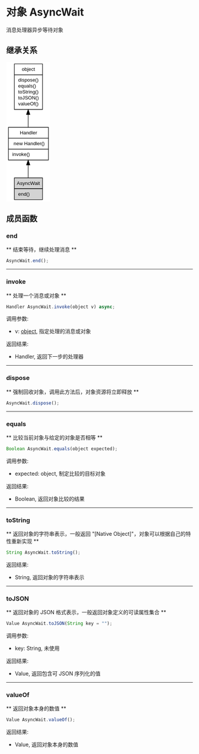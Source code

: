 # 对象 AsyncWait
消息处理器异步等待对象

## 继承关系
<div class="inherits"><svg width="89pt" height="282pt" viewBox="0.00 0.00 89.00 282.00" xmlns="http://www.w3.org/2000/svg" xmlns:xlink="http://www.w3.org/1999/xlink">
<g id="graph0" class="graph" transform="scale(1 1) rotate(0) translate(4 278)">
<title>%0</title>
<polygon fill="#ffffff" stroke="transparent" points="-4,4 -4,-278 85,-278 85,4 -4,4"/>
<!-- object -->
<g id="node1" class="node">
<title>object</title>
<g id="a_node1"><a xlink:href="object.md" xlink:title="object">
<polygon fill="#ffffff" stroke="transparent" points="12,-182 12,-274 69,-274 69,-182 12,-182"/>
<polygon fill="none" stroke="#000000" points="12.5,-252 12.5,-274 69.5,-274 69.5,-252 12.5,-252"/>
<text text-anchor="start" x="27.6625" y="-260" font-family="Helvetica,sans-Serif" font-size="10.00" fill="#000000">object</text>
<polygon fill="none" stroke="#000000" points="12.5,-182 12.5,-252 69.5,-252 69.5,-182 12.5,-182"/>
<text text-anchor="start" x="17.5" y="-238" font-family="Helvetica,sans-Serif" font-size="10.00" fill="#000000"> dispose()</text>
<text text-anchor="start" x="17.5" y="-226" font-family="Helvetica,sans-Serif" font-size="10.00" fill="#000000"> equals()</text>
<text text-anchor="start" x="17.5" y="-214" font-family="Helvetica,sans-Serif" font-size="10.00" fill="#000000"> toString()</text>
<text text-anchor="start" x="17.5" y="-202" font-family="Helvetica,sans-Serif" font-size="10.00" fill="#000000"> toJSON()</text>
<text text-anchor="start" x="17.5" y="-190" font-family="Helvetica,sans-Serif" font-size="10.00" fill="#000000"> valueOf()</text>
</a>
</g>
</g>
<!-- Handler -->
<g id="node2" class="node">
<title>Handler</title>
<g id="a_node2"><a xlink:href="Handler.md" xlink:title="Handler">
<polygon fill="#ffffff" stroke="transparent" points="0,-80 0,-146 81,-146 81,-80 0,-80"/>
<polygon fill="none" stroke="#000000" points=".5,-124 .5,-146 81.5,-146 81.5,-124 .5,-124"/>
<text text-anchor="start" x="23.4985" y="-132" font-family="Helvetica,sans-Serif" font-size="10.00" fill="#000000">Handler</text>
<polygon fill="none" stroke="#000000" points=".5,-102 .5,-124 81.5,-124 81.5,-102 .5,-102"/>
<text text-anchor="start" x="5.5" y="-110" font-family="Helvetica,sans-Serif" font-size="10.00" fill="#000000">  new Handler()</text>
<polygon fill="none" stroke="#000000" points=".5,-80 .5,-102 81.5,-102 81.5,-80 .5,-80"/>
<text text-anchor="start" x="5.5" y="-88" font-family="Helvetica,sans-Serif" font-size="10.00" fill="#000000"> invoke()</text>
</a>
</g>
</g>
<!-- object&#45;&gt;Handler -->
<g id="edge1" class="edge">
<title>object-&gt;Handler</title>
<path fill="none" stroke="#000000" d="M40.5,-171.6502C40.5,-162.8735 40.5,-154.0612 40.5,-146.0314"/>
<polygon fill="#000000" stroke="#000000" points="37.0001,-171.8877 40.5,-181.8877 44.0001,-171.8878 37.0001,-171.8877"/>
</g>
<!-- AsyncWait -->
<g id="node3" class="node">
<title>AsyncWait</title>
<g id="a_node3"><a xlink:title="AsyncWait">
<polygon fill="#d3d3d3" stroke="transparent" points="12,0 12,-44 69,-44 69,0 12,0"/>
<polygon fill="none" stroke="#000000" points="12.5,-22 12.5,-44 69.5,-44 69.5,-22 12.5,-22"/>
<text text-anchor="start" x="17.388" y="-30" font-family="Helvetica,sans-Serif" font-size="10.00" fill="#000000">AsyncWait</text>
<polygon fill="none" stroke="#000000" points="12.5,0 12.5,-22 69.5,-22 69.5,0 12.5,0"/>
<text text-anchor="start" x="17.5" y="-8" font-family="Helvetica,sans-Serif" font-size="10.00" fill="#000000"> end()</text>
</a>
</g>
</g>
<!-- Handler&#45;&gt;AsyncWait -->
<g id="edge2" class="edge">
<title>Handler-&gt;AsyncWait</title>
<path fill="none" stroke="#000000" d="M40.5,-69.6461C40.5,-60.8096 40.5,-51.865 40.5,-44.1493"/>
<polygon fill="#000000" stroke="#000000" points="37.0001,-69.8895 40.5,-79.8895 44.0001,-69.8895 37.0001,-69.8895"/>
</g>
</g>
</svg></div>

## 成员函数
        
### end
** 结束等待，继续处理消息 **
```JavaScript
AsyncWait.end();
```

--------------------------
### invoke
** 处理一个消息或对象 **
```JavaScript
Handler AsyncWait.invoke(object v) async;
```

调用参数:
* v: [object](object.md), 指定处理的消息或对象

返回结果:
* Handler, 返回下一步的处理器

--------------------------
### dispose
** 强制回收对象，调用此方法后，对象资源将立即释放 **
```JavaScript
AsyncWait.dispose();
```

--------------------------
### equals
** 比较当前对象与给定的对象是否相等 **
```JavaScript
Boolean AsyncWait.equals(object expected);
```

调用参数:
* expected: object, 制定比较的目标对象

返回结果:
* Boolean, 返回对象比较的结果

--------------------------
### toString
** 返回对象的字符串表示，一般返回 "[Native Object]"，对象可以根据自己的特性重新实现 **
```JavaScript
String AsyncWait.toString();
```

返回结果:
* String, 返回对象的字符串表示

--------------------------
### toJSON
** 返回对象的 JSON 格式表示，一般返回对象定义的可读属性集合 **
```JavaScript
Value AsyncWait.toJSON(String key = "");
```

调用参数:
* key: String, 未使用

返回结果:
* Value, 返回包含可 JSON 序列化的值

--------------------------
### valueOf
** 返回对象本身的数值 **
```JavaScript
Value AsyncWait.valueOf();
```

返回结果:
* Value, 返回对象本身的数值

